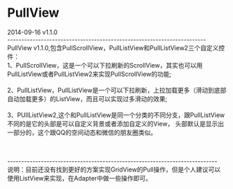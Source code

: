 PullView
========
<p/>
2014-09-16 v1.1.0<br/>
-----------------------------------------------------------------------<br/>
PullView v1.1.0,包含PullScrollView，PullListView和PullListView2三个自定义控件：<br/>
1、PullScrollView，这是一个可以下拉刷新的ScrollView，其实也可以用PullListView或者PullListView2来实现PullScrollView的功能;<br/><br/>
2、PullListView，PullListView是一个可以下拉刷新，上拉加载更多（滑动到底部自动加载更多）的ListView，而且可以实现过多滑动的效果;<br/><br/>
3、PUllListView2,这个和PullListView是同一个分类的不同分支，跟PullListView不同的是它的头部是可以自定义背景或者添加自定义的View，
   头部默认是显示出一部分的，这个跟QQ的空间动态和微信的朋友圈类似。<br/>

<br/><br/>
---------------------------------------------------------------------------<br/>
说明：目前还没有找到更好的方案实现GridView的Pull操作，但是个人建议可以使用ListView来实现，在Adapter中做一些操作即可。
